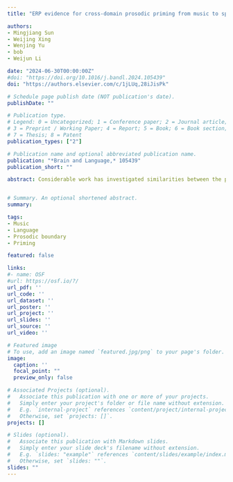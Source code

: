```yaml
---
title: "ERP evidence for cross-domain prosodic priming from music to speech"

authors:
- Mingjiang Sun
- Weijing Xing
- Wenjing Yu
- bob
- Weijun Li

date: "2024-06-30T00:00:00Z"
#doi: "https://doi.org/10.1016/j.bandl.2024.105439"
doi: "https://authors.elsevier.com/c/1jLUq,28iJisPk"

# Schedule page publish date (NOT publication's date).
publishDate: ""

# Publication type.
# Legend: 0 = Uncategorized; 1 = Conference paper; 2 = Journal article;
# 3 = Preprint / Working Paper; 4 = Report; 5 = Book; 6 = Book section;
# 7 = Thesis; 8 = Patent
publication_types: ["2"]

# Publication name and optional abbreviated publication name.
publication: "*Brain and Language,* 105439"
publication_short: ""

abstract: Considerable work has investigated similarities between the processing of music and language, but it remains unclear whether typical, genuine music can influence speech processing via cross-domain priming. To investigate this, we measured ERPs to musical phrases and to syntactically ambiguous Chinese phrases that could be disambiguated by early or late prosodic boundaries. Musical primes also had either early or late prosodic boundaries and we asked participants to judge whether the prime and target have the same structure. Within musical phrases, prosodic boundaries elicited reduced N1 and enhanced P2 components (relative to the no-boundary condition) and musical phrases with late boundaries exhibited a closure positive shift (CPS) component. More importantly, primed target phrases elicited a smaller CPS compared to non-primed phrases, regardless of the type of ambiguous phrase. These results suggest that prosodic priming can occur across domains, supporting the existence of common neural processes in music and language processing. 


# Summary. An optional shortened abstract.
summary:

tags:
- Music
- Language
- Prosodic boundary
- Priming

featured: false

links:
#- name: OSF
#url: https://osf.io/?/
url_pdf: ''
url_code: ''
url_dataset: ''
url_poster: ''
url_project: ''
url_slides: ''
url_source: ''
url_video: ''

# Featured image
# To use, add an image named `featured.jpg/png` to your page's folder. 
image:
  caption: ''
  focal_point: ""
  preview_only: false

# Associated Projects (optional).
#   Associate this publication with one or more of your projects.
#   Simply enter your project's folder or file name without extension.
#   E.g. `internal-project` references `content/project/internal-project/index.md`.
#   Otherwise, set `projects: []`.
projects: []

# Slides (optional).
#   Associate this publication with Markdown slides.
#   Simply enter your slide deck's filename without extension.
#   E.g. `slides: "example"` references `content/slides/example/index.md`.
#   Otherwise, set `slides: ""`.
slides: ""
---
```


